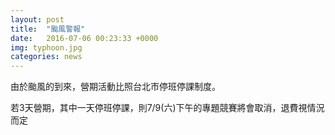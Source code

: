 ```yaml
---
layout: post
title:  "颱風警報"
date:   2016-07-06 00:23:33 +0000
img: typhoon.jpg
categories: news
---
```

由於颱風的到來，營期活動比照台北市停班停課制度。

若3天營期，其中一天停班停課，則7/9(六)下午的專題競賽將會取消，退費視情況而定